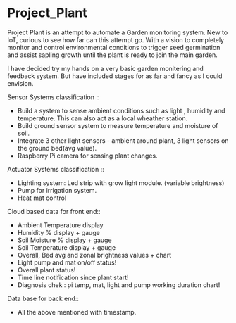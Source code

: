 # Project_Plant

Project Plant is an attempt to automate a Garden monitoring system. New to IoT, curious to see how far can this attempt go. With a vision 
to completely monitor and control environmental conditions to trigger seed germination and assist sapling growth until the plant is ready 
to join the main garden. 

I have decided try my hands on a very basic garden monitering and feedback system. But have included stages for as far and fancy as I could envision.    

Sensor Systems classification :: 

  - Build a system to sense ambient conditions such as light , humidity and temperature. This can also act as a local wheather station. 
  - Build ground sensor system to measure temperature and moisture of soil. 
  - Integrate 3 other light sensors - ambient around plant, 3 light sensors on the ground bed(avg value). 
  - Raspberry Pi camera for sensing plant changes. 
  
 Actuator Systems classification :: 

  - Lighting system: Led strip with grow light module. (variable brightness) 
  - Pump for irrigation system. 
  - Heat mat control
 
 Cloud based data for front end:: 

  - Ambient Temperature display 
  - Humidity % display + gauge
  - Soil Moisture % display + gauge
  - Soil Temperature display + gauge
  - Overall, Bed avg and zonal brightness values + chart
  - Light pump and mat on/off status!
  - Overall plant status! 
  - Time line notification since plant start! 
  - Diagnosis chek : pi temp, mat, light and pump working duration chart!  

 Data base for back end:: 

  - All the above mentioned with timestamp. 
